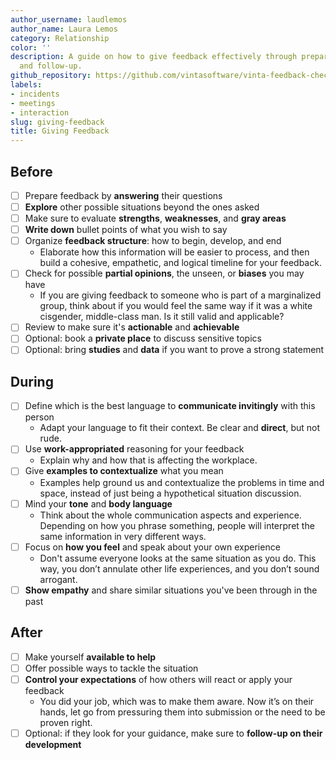```yaml
---
author_username: laudlemos
author_name: Laura Lemos
category: Relationship
color: ''
description: A guide on how to give feedback effectively through preparation, execution,
  and follow-up.
github_repository: https://github.com/vintasoftware/vinta-feedback-checklists/tree/master/giving-feedback
labels:
- incidents
- meetings
- interaction
slug: giving-feedback
title: Giving Feedback
---
```

## Before

* [ ] Prepare feedback by **answering** their questions
* [ ] **Explore** other possible situations beyond the ones asked
* [ ] Make sure to evaluate **strengths**, **weaknesses**, and **gray areas**
* [ ] **Write down** bullet points of what you wish to say
* [ ] Organize **feedback structure**: how to begin, develop, and end
    * Elaborate how this information will be easier to process, and then build a cohesive, empathetic, and logical timeline for your feedback.
* [ ] Check for possible **partial opinions**, the unseen,  or **biases** you may have
    * If you are giving feedback to someone who is part of a marginalized group, think about if you would feel the same way if it was a white cisgender, middle-class man. Is it still valid and applicable?
* [ ] Review to make sure it's **actionable** and **achievable**
* [ ] Optional: book a **private place** to discuss sensitive topics
* [ ] Optional: bring **studies** and **data** if you want to prove a strong statement 

## During

* [ ] Define which is the best language to **communicate invitingly** with this person
    * Adapt your language to fit their context. Be clear and **direct**, but not rude.
* [ ] Use **work-appropriated** reasoning for your feedback
    * Explain why and how that is affecting the workplace.
* [ ] Give **examples to contextualize** what you mean 
    * Examples help ground us and contextualize the problems in time and space, instead of just being a hypothetical situation discussion.
* [ ] Mind your **tone** and **body language**
    * Think about the whole communication aspects and experience. Depending on how you phrase something, people will interpret the same information in very different ways.
* [ ] Focus on **how you feel** and speak about your own experience
    * Don't assume everyone looks at the same situation as you do. This way, you don’t annulate other life experiences, and you don’t sound arrogant. 
* [ ] **Show empathy** and share similar situations you've been through in the past

## After

* [ ] Make yourself **available to help**
* [ ] Offer possible ways to tackle the situation
* [ ] **Control your expectations** of how others will react or apply your feedback
    * You did your job, which was to make them aware. Now it’s on their hands, let go from pressuring them into submission or the need to be proven right.
* [ ] Optional: if they look for your guidance, make sure to **follow-up on their development**
